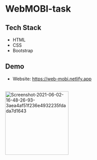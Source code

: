 # WebMOBI-task
## Tech Stack
- HTML
- CSS
- Bootstrap
## Demo
 - Website: https://web-mobi.netlify.app <br>
<br>
<a href="https://ibb.co/5WbYBKJ"><img src="https://i.ibb.co/RpRhzjJ/Screenshot-2021-06-02-16-48-26-93-3aea4af51f236e4932235fdada7d1643.jpg" width="200" alt="Screenshot-2021-06-02-16-48-26-93-3aea4af51f236e4932235fdada7d1643" border="0"></a>
